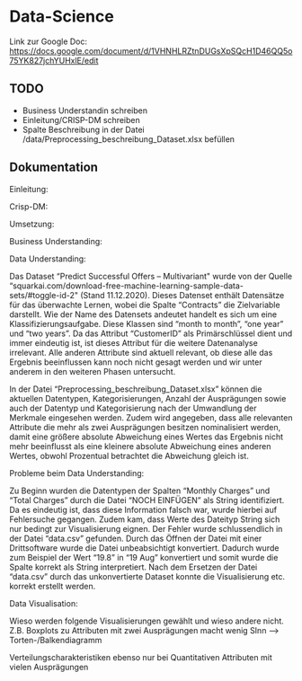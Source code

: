 # Data-Science

Link zur Google Doc: https://docs.google.com/document/d/1VHNHLRZtnDUGsXpSQcH1D46QQ5o75YK827jchYUHxlE/edit

## TODO
- Business Understandin schreiben
- Einleitung/CRISP-DM schreiben
- Spalte Beschreibung in der Datei /data/Preprocessing_beschreibung_Dataset.xlsx befüllen

## Dokumentation
Einleitung: 

 
Crisp-DM: 

 

Umsetzung: 

Business Understanding: 

 

Data Understanding:  

Das Dataset “Predict Successful Offers – Multivariant" wurde von der Quelle “squarkai.com/download-free-machine-learning-sample-data-sets/#toggle-id-2" (Stand 11.12.2020). Dieses Datenset enthält Datensätze für das überwachte Lernen, wobei die Spalte “Contracts” die Zielvariable darstellt. Wie der Name des Datensets andeutet handelt es sich um eine Klassifizierungsaufgabe. Diese Klassen sind “month to month”, “one year” und “two years”.  Da das Attribut “CustomerID” als Primärschlüssel dient und immer eindeutig ist, ist dieses Attribut für die weitere Datenanalyse irrelevant.  Alle anderen Attribute sind aktuell relevant, ob diese alle das Ergebnis beeinflussen kann noch nicht gesagt werden und wir unter anderem in den weiteren Phasen untersucht.  

In der Datei “Preprocessing_beschreibung_Dataset.xlsx” können die aktuellen Datentypen, Kategorisierungen, Anzahl der Ausprägungen sowie auch der Datentyp und Kategorisierung nach der Umwandlung der Merkmale eingesehen werden. Zudem wird angegeben, dass alle relevanten Attribute die mehr als zwei Ausprägungen besitzen nominalisiert werden, damit eine größere absolute Abweichung eines Wertes das Ergebnis nicht mehr beeinflusst als eine kleinere absolute Abweichung eines anderen Wertes, obwohl Prozentual betrachtet die Abweichung gleich ist. 

Probleme beim Data Understanding:  

Zu Beginn wurden die Datentypen der Spalten “Monthly Charges” und “Total Charges”  durch die Datei “NOCH EINFÜGEN” als String identifiziert. Da es eindeutig ist, dass diese Information falsch war, wurde hierbei auf Fehlersuche gegangen. Zudem kam, dass Werte des Dateityp String sich nur bedingt zur Visualisierung eignen. Der Fehler wurde schlussendlich in der Datei “data.csv” gefunden. Durch das Öffnen der Datei mit einer Drittsoftware wurde die Datei unbeabsichtigt konvertiert. Dadurch wurde zum Beispiel der Wert “19.8” in “19 Aug” konvertiert und somit wurde die Spalte korrekt als String interpretiert. Nach dem Ersetzen der Datei “data.csv” durch das unkonvertierte Dataset konnte die Visualisierung etc. korrekt erstellt werden.  

 

Data Visualisation: 

Wieso werden folgende Visualisierungen gewählt und wieso andere nicht. Z.B. Boxplots zu Attributen mit zwei Ausprägungen macht wenig SInn --> Torten-/Balkendiagramm 

Verteilungscharakteristiken ebenso nur bei Quantitativen Attributen mit vielen Ausprägungen  
